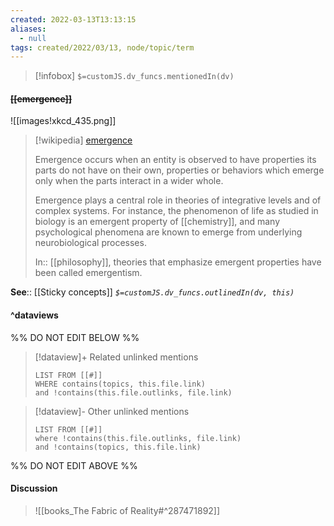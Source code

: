```yaml
---
created: 2022-03-13T13:13:15 
aliases:
  - null
tags: created/2022/03/13, node/topic/term
---
```

> [!infobox]
`$=customJS.dv_funcs.mentionedIn(dv)`

#### <s class="topic-title">[[emergence]]</s>

 ![[images!xkcd_435.png]]
> [!wikipedia] [emergence](https://en.wikipedia.org/wiki/Emergence)
> 
> Emergence occurs when an entity is observed to have properties its parts do not have on their own, properties or behaviors which emerge only when the parts interact in a wider whole.
> 
> Emergence plays a central role in theories of integrative levels and of complex systems. For instance, the phenomenon of life as studied in biology is an emergent property of [[chemistry]], and many psychological phenomena are known to emerge from underlying neurobiological processes.
> 
> In:: [[philosophy]],
> theories that emphasize emergent properties have been called emergentism.
>

**See**:: [[Sticky concepts]]
*`$=customJS.dv_funcs.outlinedIn(dv, this)`*

#### ^dataviews

%% DO NOT EDIT BELOW %%
> [!dataview]+ Related unlinked mentions
> ```dataview
> LIST FROM [[#]]
> WHERE contains(topics, this.file.link)
> and !contains(this.file.outlinks, file.link)
> ```
 
> [!dataview]- Other unlinked mentions
> ```dataview
> LIST FROM [[#]]
> where !contains(this.file.outlinks, file.link)
> and !contains(topics, this.file.link)
> ```

%% DO NOT EDIT ABOVE %%

#### Discussion

 
> ![[books_The Fabric of Reality#^287471892]]
